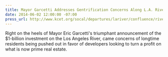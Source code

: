 ```yaml
---
title: Mayor Garcetti Addresses Gentrification Concerns Along L.A. River, KCET
date: 2014-06-02 12:00:00 -07:00
press_url: http://www.kcet.org/socal/departures/lariver/confluence/river-notes/mayor-garcetti-addresses-gentrification-concerns-along-la-river.html
---
```


Right on the heels of Mayor Eric Garcetti's triumphant announcement of the $1-billion investment on the Los Angeles River, came concerns of longtime residents being pushed out in favor of developers looking to turn a profit on what is now prime real estate.
